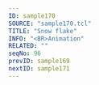 ```yaml
---
ID: sample170
SOURCE: "sample170.tcl"
TITLE: "Snow flake"
INFO: "<BR>Animation"
RELATED: ""
seqNo: 96
prevID: sample169
nextID: sample171
---
```

